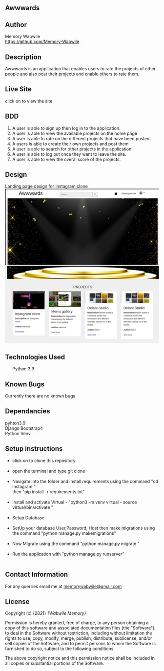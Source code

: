 ## Awwwards

## Author
Memory Wabwile<br>
https://github.com/Memory-Wabwile

## Description
Awwwards is an application that enables users to rate the projects of other people and also post their projects and enable others to rate them.

## Live Site
click on  to view the site

## BDD
1. A user is able to sign up then log in to the application.
2. A user is able to view the available projects on the home page
3. A user is able to rate  on the different projects that have been posted.
4. A users is able to create their own projects and post them
5. A user is able to search for other projects in the application
6. A user is able to log out once they want to leave the site.
7. A user is able to view the overal score of the projects.

## Design
Landing page design for Instagram clone
<img src="award1.jpeg" alt="">
<img src="award2.jpeg" alt="">


## Technologies Used
<ul>Python 3.9</ul>

## Known Bugs
Currently there are no known bugs

## Dependancies
pyhton3.9 <br>
Django Bootstrap4<br>
Python Venv<br>


## Setup instructions
<ul>
<li>click on  to clone this repository</li><br>
<li>open the terminal and type git clone</li> <br>
<li>Navigate into the folder and install requirements using the command
"cd instagram " <br>then "pip install -r requirements.txt" </li><br>
<li>Install and activate Virtual
- "python3 -m venv virtual - source virtual/bin/activate  "</li>
<br>
<li>Setup Database</li><br>
<li>SetUp your database User,Password, Host then make migrations using the command 
"python manage.py makemigrations"</li><br>
<li>Now Migrate using the command 
"python manage.py migrate "</li><br>
<li>Run the application with 
"python manage.py runserver" </li><br>
</ul>

## Contact Information
For any querries email me at memorywabwile@gmail.com

## License
Copyright (c) {2021} *{Wabwile Memory}*

Permission is hereby granted, free of charge, to any person obtaining a copy
of this software and associated documentation files (the "Software"), to deal
in the Software without restriction, including without limitation the rights
to use, copy, modify, merge, publish, distribute, sublicense, and/or sell
copies of the Software, and to permit persons to whom the Software is
furnished to do so, subject to the following conditions:

The above copyright notice and this permission notice shall be included in all
copies or substantial portions of the Software.